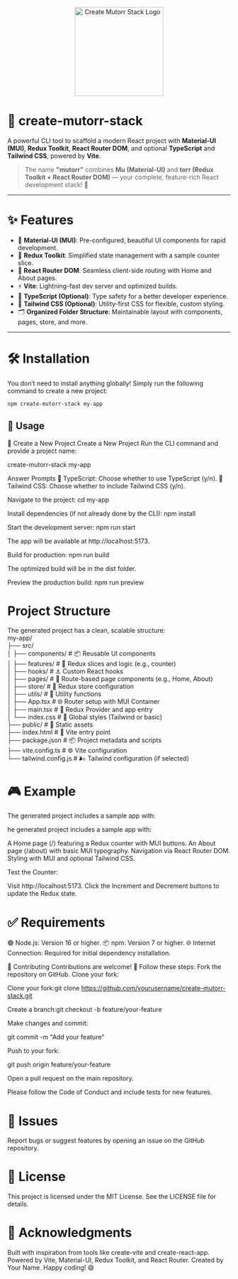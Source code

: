 <p align="center">
  <img src="https://res.cloudinary.com/dzooftuit/image/upload/v1745995442/logo_ewfpn4.svg" alt="Create Mutorr Stack Logo" width="200"/>
</p>

# 🚀 **create-mutorr-stack**

A powerful CLI tool to scaffold a modern React project with **Material-UI (MUI)**, **Redux Toolkit**, **React Router DOM**, and optional **TypeScript** and **Tailwind CSS**, powered by **Vite**.

> The name **"mutorr"** combines **Mu (Material-UI)** and **torr (Redux Toolkit + React Router DOM)** — your complete, feature-rich React development stack! 🎉

---

# ✨ **Features**

- 🎨 **Material-UI (MUI)**: Pre-configured, beautiful UI components for rapid development.
- 🧠 **Redux Toolkit**: Simplified state management with a sample counter slice.
- 🧭 **React Router DOM**: Seamless client-side routing with Home and About pages.
- ⚡ **Vite**: Lightning-fast dev server and optimized builds.
- 🧾 **TypeScript (Optional)**: Type safety for a better developer experience.
- 🌈 **Tailwind CSS (Optional)**: Utility-first CSS for flexible, custom styling.
- 🗂️ **Organized Folder Structure**: Maintainable layout with components, pages, store, and more.

---

# 🛠️ **Installation**

You don’t need to install anything globally! Simply run the following command to create a new project:

```bash
npm create-mutorr-stack my-app


```

## 🚀 Usage

📁 Create a New Project
Create a New Project
Run the CLI command and provide a project name:

create-mutorr-stack my-app

Answer Prompts
📝 TypeScript: Choose whether to use TypeScript (y/n).
🎨 Tailwind CSS: Choose whether to include Tailwind CSS (y/n).

Navigate to the project:
cd my-app

Install dependencies (if not already done by the CLI):
npm install

Start the development server:
npm run start

The app will be available at http://localhost:5173.

Build for production:
npm run build

The optimized build will be in the dist folder.

Preview the production build:
npm run preview

# Project Structure

The generated project has a clean, scalable structure: <br>
my-app/ <br>
├── src/ <br>
│ ├── components/ # 📦 Reusable UI components <br>
│ ├── features/ # 🧩 Redux slices and logic (e.g., counter) <br>
│ ├── hooks/ # ⚓ Custom React hooks <br>
│ ├── pages/ # 📄 Route-based page components (e.g., Home, About) <br>
│ ├── store/ # 🏬 Redux store configuration <br>
│ ├── utils/ # 🔧 Utility functions <br>
│ ├── App.tsx # 🌐 Router setup with MUI Container <br>
│ ├── main.tsx # 🚀 Redux Provider and app entry <br>
│ └── index.css # 🎨 Global styles (Tailwind or basic) <br>
├── public/ # 📂 Static assets <br>
├── index.html # 📑 Vite entry point <br>
├── package.json # 📦 Project metadata and scripts <br>
├── vite.config.ts # ⚙️ Vite configuration <br>
└── tailwind.config.js # 🌬️ Tailwind configuration (if selected) <br>

# 🎮 Example

The generated project includes a sample app with:

he generated project includes a sample app with:

A Home page (/) featuring a Redux counter with MUI buttons.
An About page (/about) with basic MUI typography.
Navigation via React Router DOM.
Styling with MUI and optional Tailwind CSS.

Test the Counter:

Visit http://localhost:5173.
Click the Increment and Decrement buttons to update the Redux state.

# ✅ Requirements

🟢 Node.js: Version 16 or higher.
📦 npm: Version 7 or higher.
🌐 Internet Connection: Required for initial dependency installation.

🤝 Contributing
Contributions are welcome! 🎉 Follow these steps:
Fork the repository on GitHub.
Clone your fork:

Clone your fork:git clone https://github.com/yourusername/create-mutorr-stack.git

Create a branch:git checkout -b feature/your-feature

Make changes and commit:

git commit -m "Add your feature"

Push to your fork:

git push origin feature/your-feature

Open a pull request on the main repository.

Please follow the Code of Conduct and include tests for new features.

# 🐛 Issues

Report bugs or suggest features by opening an issue on the GitHub repository.

# 📜 License

This project is licensed under the MIT License. See the LICENSE file for details.

# 🙌 Acknowledgments

Built with inspiration from tools like create-vite and create-react-app.
Powered by Vite, Material-UI, Redux Toolkit, and React Router.
Created by Your Name. Happy coding! 😄

```

```
